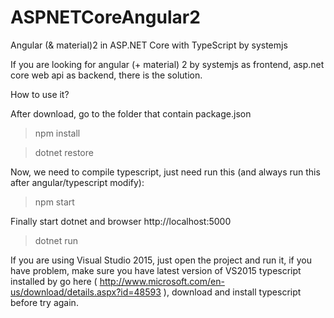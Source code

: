 # ASPNETCoreAngular2


Angular (& material)2 in ASP.NET Core with TypeScript by systemjs

If you are looking for angular (+ material) 2 by systemjs as frontend, asp.net core web api as backend, there is the solution.

How to use it?


After download, go to the folder that contain package.json

>npm install

>dotnet restore

Now, we need to compile typescript, just need run this (and always run this after angular/typescript modify):

> npm start  

Finally start dotnet and browser http://localhost:5000
>dotnet run



If you are using Visual Studio 2015, just open the project and run it, if you have problem, make sure you have latest version of VS2015 typescript installed by go here ( http://www.microsoft.com/en-us/download/details.aspx?id=48593 ), download and install typescript before try again.

